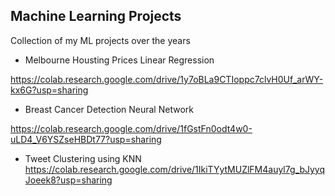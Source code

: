 ## Machine Learning Projects
Collection of my ML projects over the years

- Melbourne Housting Prices Linear Regression

https://colab.research.google.com/drive/1y7oBLa9CTIoppc7clvH0Uf_arWY-kx6G?usp=sharing

- Breast Cancer Detection Neural Network

https://colab.research.google.com/drive/1fGstFn0odt4w0-uLD4_V6YSZseHBDt77?usp=sharing

- Tweet Clustering using KNN
https://colab.research.google.com/drive/1IkiTYytMUZlFM4auyl7g_bJyyqJoeek8?usp=sharing
